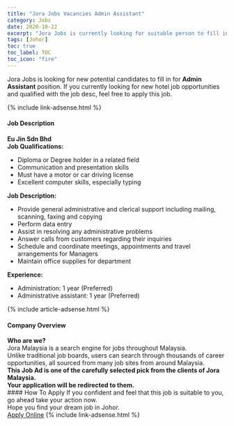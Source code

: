```yaml
---
title: "Jora Jobs Vacancies Admin Assistant" 
category: Jobs 
date: 2020-10-22 
excerpt: "Jora Jobs is currently looking for suitable person to fill in the Admin Assistant which positioned at Johor" 
tags: [Johor] 
toc: true 
toc_label: TOC 
toc_icon: "fire" 
--- 
```


<p>Jora Jobs is looking for new potential candidates to fill in for <b>Admin Assistant</b> position. If you currently looking for new hotel job opportunities and qualified with the job desc, feel free to apply this job.
</p>{% include link-adsense.html %} 
<div><div><h4>Job Description</h4></div><div><div><span><div><div><strong>Eu Jin Sdn Bhd</strong></div><div><strong>Job Qualifications:</strong></div><ul><li>Diploma or Degree holder in a related field</li><li>Communication and presentation skills</li><li>Must have a motor or car driving license</li><li>Excellent computer skills, especially typing</li></ul><div><strong>Job Description:</strong></div><ul><li>Provide general administrative and clerical support including mailing, scanning, faxing and copying</li><li>Perform data entry</li><li>Assist in resolving any administrative problems</li><li>Answer calls from customers regarding their inquiries</li><li>Schedule and coordinate meetings, appointments and travel arrangements for Managers</li><li>Maintain office supplies for department</li></ul><div><strong>Experience:</strong></div><ul><li>Administration: 1 year (Preferred)</li><li>Administrative assistant: 1 year (Preferred)</li></ul></div></span></div></div></div> 
{% include article-adsense.html %} 
<div><div><h4>Company Overview</h4></div><div><div><span><div><div>
<strong>Who are we?</strong></div>
<div>
	Jora Malaysia is a search engine for jobs throughout Malaysia.<br>
	Unlike traditional job boards, users can search through thousands of career opportunities, all sourced from many job sites from around Malaysia.&#160;</div>
<div>
<div>
<strong>This Job Ad is one of the carefully selected pick from the clients of Jora Malaysia.</strong></div>
<div>
<strong>Your application will be redirected to them.</strong></div>
</div></div></span></div></div></div> 
#### How To Apply 
If you confident and feel that this job is suitable to you, go ahead take your action now. <br/> 
Hope you find your dream job in Johor. <br/> 
<a href="https://www.jobstreet.com.my/en/job/admin-assistant-4409956?jobId=jobstreet-my-job-4409956" class="btn btn--info" target="_blank" rel="nofollow noopenner">Apply Online</a> 
{% include link-adsense.html %} 
